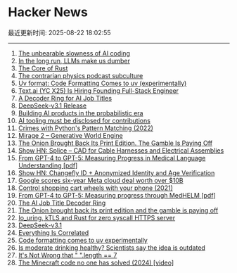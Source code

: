 # Hacker News

最近更新时间: 2025-08-22 18:02:55

--- 
1. [The unbearable slowness of AI coding](https://joshuavaldez.com/the-unbearable-slowness-of-ai-coding/) 
2. [In the long run, LLMs make us dumber](https://desunit.com/blog/in-the-long-run-llms-make-us-dumber/) 
3. [The Core of Rust](https://jyn.dev/the-core-of-rust/) 
4. [The contrarian physics podcast subculture](https://timothynguyen.org/2025/08/21/physics-grifters-eric-weinstein-sabine-hossenfelder-and-a-crisis-of-credibility/) 
5. [Uv format: Code Formatting Comes to uv (experimentally)](https://pydevtools.com/blog/uv-format-code-formatting-comes-to-uv-experimentally/) 
6. [Text.ai (YC X25) Is Hiring Founding Full-Stack Engineer](https://www.ycombinator.com/companies/text-ai/jobs/OJBr0v2-founding-full-stack-engineer) 
7. [A Decoder Ring for AI Job Titles](https://www.dbreunig.com/2025/08/21/a-guide-to-ai-titles.html) 
8. [DeepSeek-v3.1 Release](https://api-docs.deepseek.com/news/news250821) 
9. [Building AI products in the probabilistic era](https://giansegato.com/essays/probabilistic-era) 
10. [AI tooling must be disclosed for contributions](https://github.com/ghostty-org/ghostty/pull/8289) 
11. [Crimes with Python's Pattern Matching (2022)](https://www.hillelwayne.com/post/python-abc/) 
12. [Mirage 2 – Generative World Engine](https://demo.dynamicslab.ai/chaos) 
13. [The Onion Brought Back Its Print Edition. The Gamble Is Paying Off](https://www.wsj.com/business/media/the-onion-print-subscribers-6c24649c) 
14. [Show HN: Splice – CAD for Cable Harnesses and Electrical Assemblies](https://splice-cad.com) 
15. [From GPT-4 to GPT-5: Measuring Progress in Medical Language Understanding [pdf]](https://www.fertrevino.com/docs/gpt5_medhelm.pdf) 
16. [Show HN: Changefly ID + Anonymized Identity and Age Verification](https://www.changefly.com/blog/2025/08/anonymized-identity-and-age-verification-a-new-era-of-privacy-for-changefly-id) 
17. [Google scores six-year Meta cloud deal worth over $10B](https://www.cnbc.com/2025/08/21/google-scores-six-year-meta-cloud-deal-worth-over-10-billion.html) 
18. [Control shopping cart wheels with your phone (2021)](https://www.begaydocrime.com/) 
19. [From GPT-4 to GPT-5: Measuring progress through MedHELM [pdf]](https://www.fertrevino.com/docs/gpt5_medhelm.pdf) 
20. [The AI Job Title Decoder Ring](https://www.dbreunig.com/2025/08/21/a-guide-to-ai-titles.html) 
21. [The Onion brought back its print edition and the gamble is paying off](https://www.wsj.com/business/media/the-onion-print-subscribers-6c24649c) 
22. [Io_uring, kTLS and Rust for zero syscall HTTPS server](https://blog.habets.se/2025/04/io-uring-ktls-and-rust-for-zero-syscall-https-server.html) 
23. [DeepSeek-v3.1](https://api-docs.deepseek.com/news/news250821) 
24. [Everything Is Correlated](https://gwern.net/everything) 
25. [Code formatting comes to uv experimentally](https://pydevtools.com/blog/uv-format-code-formatting-comes-to-uv-experimentally/) 
26. [Is moderate drinking healthy? Scientists say the idea is outdated](https://news.stanford.edu/stories/2025/08/moderate-alcohol-consumption-drinking-health-benefits-impacts-research) 
27. [It's Not Wrong that " ".length == 7](https://hsivonen.fi/string-length/) 
28. [The Minecraft code no one has solved (2024) [video]](https://www.youtube.com/watch?v=nz2LeXwJOyI) 
